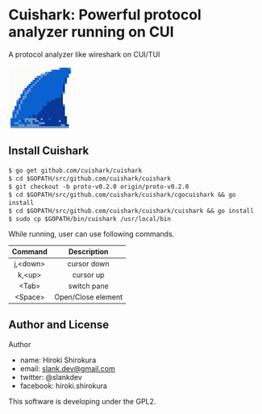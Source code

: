 
# Cuishark: Powerful protocol analyzer running on CUI

A protocol analyzer like wireshark on CUI/TUI

![](./cuishark.png)

## Install Cuishark

```
$ go get github.com/cuishark/cuishark
$ cd $GOPATH/src/github.com/cuishark/cuishark
$ git checkout -b proto-v0.2.0 origin/proto-v0.2.0
$ cd $GOPATH/src/github.com/cuishark/cuishark/cgocuishark && go install
$ cd $GOPATH/src/github.com/cuishark/cuishark/cuishark && go install
$ sudo cp $GOPATH/bin/cuishark /usr/local/bin
```

While running, user can use following commands.

| Command         | Description         |
|:---------------:|:-------------------:|
| j,&lt;down&gt;  | cursor down         |
| k,&lt;up&gt;    | cursor up           |
| &lt;Tab&gt;     | switch pane         |
| &lt;Space&gt;   | Open/Close element  |

## Author and License

Author
- name: Hiroki Shirokura
- email: slank.dev@gmail.com
- twitter: @slankdev
- facebook: hiroki.shirokura

This software is developing under the GPL2.


